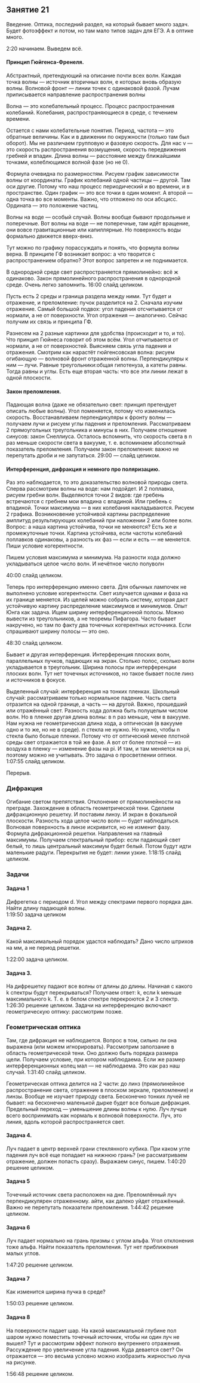 ## Занятие 21
Введение. Оптика, последний раздел, на который бывает много задач. Будет фотоэффект и потом, но там мало типов задач для ЕГЭ. А в оптике много. 

2:20 начинаем. Выведем всё. 
#### Принцип Гюйгенса-Френеля. 
Абстрактный, претендующий на описание почти всех волн. 
Каждая точка волны — источник вторичных волн, е которых вновь образую волны. 
Волновой фронт — линии точек с одинаковой фазой. Лучам приписывается направление распространения волны

Волна — это колебательный процесс. Процесс распространения колебаний. 
Колебания, распространяющиеся в среде, с течением времени. 

Остается с нами колебательные понятия. Период, частота — это обратные величины. 
Как и в движении по окружности (только там был оборот). 
Мы не различаем групповую и фазовую скорость. 
Для нас v — это скорость распространения возмущения, скорость передвижения гребней и впадин. 
Длина волны — расстояние между ближайшими точками, колеблющимся волной фазе (но не 0). 

Формула очевидна по размерностям. 
Рисуем график зависимости волны от координаты. 
График колебаний одной частицы — другой. Там оси другие. 
Потому что наш процесс периодический и во времени, и в пространстве. 
Один график — это все точки в один момент. А второй — одна точка во все моменты. 
Важно, что отложено по оси абсцисс. Ордината — это положение частиц. 

Волны на воде — особый случай. 
Волны вообще бывают продольные и поперечные. 
Вот волны на воде — не поперечные, там идёт вращение, они вовсе гравитационные или капиллярные. 
Но поверхность воды формально движется вверх-вниз. 

Тут можно по графику порассуждать и понять, что формула волны верна. 
В принципе ГФ возникает вопрос: а что творится с распространением обратно? Этот вопрос запретен и не поднимается. 

В однородной среде свет распространяется прямолинейно: всё ж одинаково. 
Закон прямолинейного распространения в однородной среде. Очень легко запомнить. 
16:00 слайд целиком. 

Пусть есть 2 среды и граница раздела между ними. Тут будет и отражение, и преломление: пучок разделится на 2. 
Сначала изучим отражение. Самый большой подвох: угол падения отсчитывается от нормали, а не от поверхности. 
Угол отражения — аналогично. Сейчас получим их связь и принципа ГФ. 

Разнесем на 2 разные картинки для удобства (происходит и то, и то). Что принцип Гюйнеса говорит об этом всём. 
Угол отчитывается от нормали, а не от поверхностей. Выясняем связь угла падения и отражения. 
Смотрим как нарастёт гюйгенсовская волна: рисуем огибающую — волновой фронт отраженной волны. 
Перпендикуляры к ним — лучи. Равные треугольники:общая гипотенуза, а катеты равны. 
Тогда равны и углы. Есть еще вторая часть: что все эти линии лежат в одной плоскости. 

#### Закон преломления.
Падающая волна (даже не обязательно свет: принцип претендует описать любые волны). 
Угол поменяется, потому что изменилась скорость. 
Восстанавливаем перпендикуляры к фронту волны — получаем лучи и рисуем углы падения и преломления.
Рассматриваем 2 прямоугольных треугольника и минусы в них. Получаем отношение синусов: закон Снеллиуса.
Осталось вспомнить, что скорость света в n раз меньше скорости света в вакууме, 
т. е. вспоминаем абсолютный показатель преломления. 
Получаем закон преломления: важно не перепутать дроби и не запутаться. 
29:00 — слайд целиком. 

#### Интерференция, дифракция и немного про поляризацию.
Раз это наблюдается, то это доказательство волновой природы света.
Сперва рассмотрим волны на воде: нам подойдет. И 2 поплавка, рисуем гребни волн. 
Выделяются точки 2 видов: где гребень встречаются с гребнем мои впадина с впадиной. Или гребень с впадиной. 
Точки максимума — в них колебания накладываются. Рисуем 2 графика. 
Возникновение устойчивой картины распределение амплитуд результирующих колебаний при наложении 2 или более волн. 
Вопрос: а наша картина устойчива, точки не меняются? Есть же и промежуточные точки. 
Картина устойчива, если частоты колебаний поплавков одинаковы, а разность их фаз — если и есть — не меняется. 
Пиши условие когерентности. 

Пишем условия максимума и минимума. На разности хода должно укладываться целое число волн. И нечётное число полуволн

40:00 слайд целиком. 

Теперь про интерференцию именно света. Для обычных лампочек не выполнено условие когерентности. 
Свет излучается цунами и фаза на их границе меняется. 
Из щелей можно собрать систему, которая даст устойчивую картину распределение максимумов и минимумов. 
Опыт Юнга как задача. 
Ищем ширину интерференционной полосы. Можно вывести из треугольников, а не теоремы Пифагора. 
Часто бывает накручено, но там по факту два точечных когерентных источника. 
Если спрашивают ширину полосы — это оно. 

48:30 слайд целиком. 

Бывает и другая интерференция. Интерференция плоских волн, параллельных пучков, падающих на экран.
Столько полос, сколько волн укладывается в треугольник. Ширина полосы при интерференции плоских волн.
Тут нет точечных источников, но такое бывает после линз и источников в фокусе. 

Выделенный случай: интерференция на тонких пленках. Школьный случай: рассматриваем только нормальное падение. 
Часть света отразится на одной границе, а часть — на другой. 
Важно, прошедший или отражённый свет. Разность хода должна быть полуцелым числом волн. 
Но в пленке другая длина волны: в n раз меньше, чем в вакууме.
Нам нужна не геометрическая длина хода, а оптическая (в вакууме одно и то же, но не в среде).
n стекла не нужно. Но нужно, чтобы n стекла было больше пленки. 
Потому что от оптический менее плотной среды свет отражается в той же фазе. 
А вот от более плотной — из воздуха в пленку — изменение фазы на pi. 
И там, и там меняется на pi, поэтому можно не учитывать. 
Это задача о просветлении оптики. 
1:07:55 слайд целиком. 

Перерыв. 

### Дифракция
Огибание светом препятствия. Отклонение от прямолинейности на преграде. 
Захождение в область геометрической тени. 
Сделаем дифракционную решетку. И поставим линзу. И экран в фокальной плоскости. 
Разность хода целое число волн — будет наблюдаться. Волновая поверхность в линзе искривится, но не изменит фазу.
Формула дифракционной решетки. Направления на главный  максимумы. 
Получаем спектральный прибор: если падающий свет белый, то лишь центральный максимум будет белый. 
Потом будут идти маленькие радуги. Перекрытия не будет: линии узкие. 
1:18:15 слайд целиком. 

### Задачи 
#### Задача 1
Дифрегетка с периодом d. Угол между спектрами первого порядка дан. Найти длину падающей волны.  
1:19:50 задача целиком

#### Задача 2. 
Какой максимальный порядок удастся наблюдать? Дано число штрихов на мм, а не период решетки. 

1:22:00 задача целиком. 

#### Задача 3. 
На дифрешетку падают все волны от длины до длины. Начиная с какого k спектры будут перекрываться? 
Получаем ответ: k, если k меньше максимального k. Т. е. в белом спектре перекроются 2 и 3 спектр. 
1:26:30 решение целиком. 
Задачи на интерференцию включают геометрическую оптику: рассмотрим позже. 

### Геометрическая оптика
Там, где дифракция не наблюдается. 
Вопрос в том, сильно ли она выражена (или можем игнорировать). Рассмотрим заползание в область геометрической тени. 
Оно должно быть порядка размера щели. Получаем условие, при котором наблюдаема. 
Если же размер интерференционных колец мал — не наблюдаема. Это как раз наш случай. 
1:31:40 слайд целиком. 

Геометрическая оптика делится на 2 части: до линз
(прямолинейное распространение света, отражение в плоском зеркале, преломление) и линзы.
Вообще не изучает природу света. 
Бесконечно тонких лучей не бывает: на бесконечно маленькой дырке будет все больше дифракция. 
Предельный переход — уменьшение длины волны к нулю. 
Луч лучше всего воспринимать как нормаль к волновой поверхности. 
Луч, это линия, вдоль которой распространяется свет. 

#### Задача 4. 
Луч падает в центр верхней грани стеклянного кубика. 
При каком угле падения луч всё еще попадает на нижнюю грань? (не рассматриваем отражение, должен попасть сразу). 
Выражаем синус, пишем. 
1:40:20 решение целиком. 

#### Задача 5
Точечный источник света расположен на дне. Преломлённый луч перпендикулярен отраженному. 
айти, как далеко уйдет отражённый. Важно не перепутать показатели преломления. 1:44:42 решение целиком. 

#### Задача 6
Луч падает нормально на грань призмы с углом альфа. Угол отклонения тоже альфа. 
Найти показатель преломления. Тут нет приближения малых углов. 

1:47:20 решение целиком. 

#### Задача 7
Как изменится ширина пучка в среде? 

1:50:03 решение целиком. 

#### Задача 8
На поверхности падает шар. 
На какой максимальной глубине пол шаром нужно поместить точечный источник, чтобы ни один луч не вышел? 
Тут и рассмотрим эффект полного внутреннего отражения. Рассуждение про увеличение угла падения. 
Куда девается свет? Он отражается — это весьма условно можно изобразить жирностью луча на рисунке. 

1:56:48 решение целиком. 
